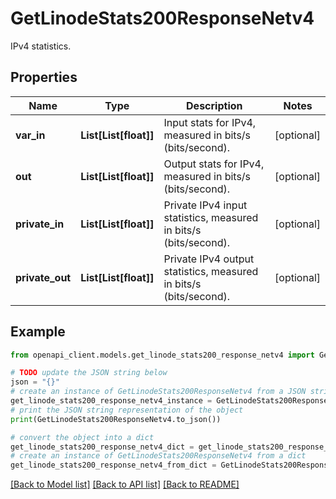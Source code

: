 # GetLinodeStats200ResponseNetv4

IPv4 statistics.

## Properties

Name | Type | Description | Notes
------------ | ------------- | ------------- | -------------
**var_in** | **List[List[float]]** | Input stats for IPv4, measured in bits/s (bits/second). | [optional] 
**out** | **List[List[float]]** | Output stats for IPv4, measured in bits/s (bits/second). | [optional] 
**private_in** | **List[List[float]]** | Private IPv4 input statistics, measured in bits/s (bits/second). | [optional] 
**private_out** | **List[List[float]]** | Private IPv4 output statistics, measured in bits/s (bits/second). | [optional] 

## Example

```python
from openapi_client.models.get_linode_stats200_response_netv4 import GetLinodeStats200ResponseNetv4

# TODO update the JSON string below
json = "{}"
# create an instance of GetLinodeStats200ResponseNetv4 from a JSON string
get_linode_stats200_response_netv4_instance = GetLinodeStats200ResponseNetv4.from_json(json)
# print the JSON string representation of the object
print(GetLinodeStats200ResponseNetv4.to_json())

# convert the object into a dict
get_linode_stats200_response_netv4_dict = get_linode_stats200_response_netv4_instance.to_dict()
# create an instance of GetLinodeStats200ResponseNetv4 from a dict
get_linode_stats200_response_netv4_from_dict = GetLinodeStats200ResponseNetv4.from_dict(get_linode_stats200_response_netv4_dict)
```
[[Back to Model list]](../README.md#documentation-for-models) [[Back to API list]](../README.md#documentation-for-api-endpoints) [[Back to README]](../README.md)


